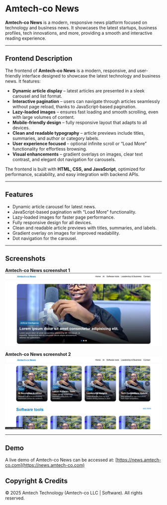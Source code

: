 # Amtech-co News

**Amtech-co News** is a modern, responsive news platform focused on technology and business news. It showcases the latest startups, business profiles, tech innovations, and more, providing a smooth and interactive reading experience.

---

## Frontend Description

The frontend of **Amtech-co News** is a modern, responsive, and user-friendly interface designed to showcase the latest technology and business news. It features:

* **Dynamic article display** – latest articles are presented in a sleek carousel and list format.
* **Interactive pagination** – users can navigate through articles seamlessly without page reload, thanks to JavaScript-based pagination.
* **Lazy-loaded images** – ensures fast loading and smooth scrolling, even with large volumes of content.
* **Mobile-friendly design** – fully responsive layout that adapts to all devices.
* **Clean and readable typography** – article previews include titles, summaries, and author or category labels.
* **User experience focused** – optional infinite scroll or “Load More” functionality for effortless browsing.
* **Visual enhancements** – gradient overlays on images, clear text contrast, and elegant dot navigation for carousels.

The frontend is built with **HTML, CSS, and JavaScript**, optimized for performance, scalability, and easy integration with backend APIs.

---

## Features
- Dynamic article carousel for latest news.
- JavaScript-based pagination with “Load More” functionality.
- Lazy-loaded images for faster page performance.
- Fully responsive design for all devices.
- Clean and readable article previews with titles, summaries, and labels.
- Gradient overlay on images for improved readability.
- Dot navigation for the carousel.

---

## Screenshots

**Amtech-co News screenshot 1**
![Amtech-co News Screenshot](./assets/images/Amtech-co%20news%20(2).png)

**Amtech-co News screenshot 2**
![Amtech-co News Screenshot](./assets/images/Amtech-co%20news%20(1).png)

---

## Demo
A live demo of Amtech-co News can be accessed at: [https://news.amtech-co.com](https://news.amtech-co.com)

**Copyright & Credits**
-------------------
© 2025 Amtech Technology (Amtech-co LLC | Software). All rights reserved.